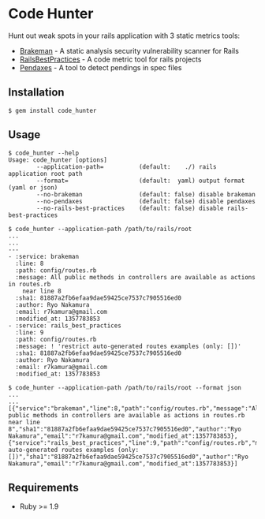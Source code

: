 # Code Hunter
Hunt out weak spots in your rails application with 3 static metrics tools:

* [Brakeman](https://github.com/presidentbeef/brakeman) - A static analysis security vulnerability scanner for Rails
* [RailsBestPractices](https://github.com/railsbp/rails_best_practices) - A code metric tool for rails projects
* [Pendaxes](https://github.com/cookpad/pendaxes) - A tool to detect pendings in spec files

## Installation

```
$ gem install code_hunter
```

## Usage
```
$ code_hunter --help
Usage: code_hunter [options]
        --application-path=          (default:    ./) rails application root path
        --format=                    (default:  yaml) output format (yaml or json)
        --no-brakeman                (default: false) disable brakeman
        --no-pendaxes                (default: false) disable pendaxes
        --no-rails-best-practices    (default: false) disable rails-best-practices

$ code_hunter --application-path /path/to/rails/root
...
...
---
- :service: brakeman
  :line: 8
  :path: config/routes.rb
  :message: All public methods in controllers are available as actions in routes.rb
    near line 8
  :sha1: 81887a2fb6efaa9dae59425ce7537c7905516ed0
  :author: Ryo Nakamura
  :email: r7kamura@gmail.com
  :modified_at: 1357783853
- :service: rails_best_practices
  :line: 9
  :path: config/routes.rb
  :message: ! 'restrict auto-generated routes examples (only: [])'
  :sha1: 81887a2fb6efaa9dae59425ce7537c7905516ed0
  :author: Ryo Nakamura
  :email: r7kamura@gmail.com
  :modified_at: 1357783853

$ code_hunter --application-path /path/to/rails/root --format json
...
...
[{"service":"brakeman","line":8,"path":"config/routes.rb","message":"All public methods in controllers are available as actions in routes.rb near line 8","sha1":"81887a2fb6efaa9dae59425ce7537c7905516ed0","author":"Ryo Nakamura","email":"r7kamura@gmail.com","modified_at":1357783853},{"service":"rails_best_practices","line":9,"path":"config/routes.rb","message":"restrict auto-generated routes examples (only: [])","sha1":"81887a2fb6efaa9dae59425ce7537c7905516ed0","author":"Ryo Nakamura","email":"r7kamura@gmail.com","modified_at":1357783853}]
```

## Requirements
* Ruby >= 1.9

